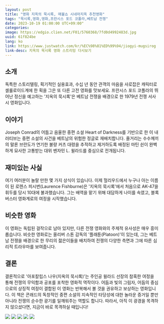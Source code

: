 ```yaml
---
layout: post
title: "영화 지옥의 묵시록, 매불쇼 시네마지옥 추천영화"
tags: "묵시록,영화,영화,프란시스 포드 코폴라,베트남 전쟁"
date: 2023-10-19 01:00:00 UTC+09:00"
categories: 
image: https://edgio.clien.net/F01/5760368/7fd0d4992483d.jpg
uuid: 61f824be
lang: ko
link: https://www.justwatch.com/kr/%EC%98%81%ED%99%94/jiogyi-mugsirog
link-desc: 지옥의 묵시록 영화 스트리밍 다시보기
---
```


## 소개
독특한 스토리텔링, 획기적인 실용효과, 수십 년 동안 관객의 마음을 사로잡은 캐릭터로 셀룰로이드계에 한 획을 그은 또 다른 고전 영화를 맛보세요. 프란시스 포드 코폴라의 뛰어난 정신을 예고하는 '지옥의 묵시록'은 베트남 전쟁을 배경으로 한 1979년 전쟁 서사시 영화입니다.


## 이야기
Joseph Conrad의 어둡고 음울한 중편 소설 Heart of Darkness를 기반으로 한 이 내러티브는 중편 소설의 사건을 베트남의 위험한 정글로 재배치합니다. 줄거리는 수수께끼의 말론 브란도가 연기한 불량 커츠 대령을 추적하고 제거하도록 배정된 마틴 쉰이 완벽하게 묘사한 고통받는 대위 벤자민 L. 윌라드를 중심으로 전개됩니다.


## 재미있는 사실
여기 여러분이 놀랄 만한 몇 가지 상식이 있습니다. 이제 헐리우드에서 누구나 아는 이름이 된 로렌스 피시번(Laurence Fishburne)은 '지옥의 묵시록'에서 처음으로 AK-47을 휘두를 당시 10대에 불과했습니다. 그는 배역을 맡기 위해 대담하게 나이를 속였고, 블록버스터 영화계로의 여정을 시작했습니다.


## 비슷한 영화
이 영화는 독립된 걸작으로 남아 있지만, 다른 전쟁 영화와의 주제적 유사성은 매우 흥미롭습니다. 비슷한 영화로는 올리버 스톤 감독의 '플래툰(Platoon)'이 있는데, 그는 베트남 전쟁을 배경으로 한 무리의 젊은이들을 배치하여 전쟁의 다양한 측면과 그에 따른 심리적 트라우마를 보여줍니다.


## 결론
결론적으로 '아포칼립스 나우(지옥의 묵시록)'는 주인공 윌라드 선장의 참혹한 여정을 통해 전쟁의 무익함과 공포를 포착한 영화적 역작이다. 어둠과 빛의 그림자, 어둠의 중심으로의 상징적 여정이 결합된 이 영화는 반복해서 볼 것을 권유하고 보상하는 영화입니다. 이 책은 콘래드의 독창적인 중편 소설의 지속적인 타당성에 대한 놀라운 증거일 뿐만 아니라 전쟁의 순수한 광기를 일깨워주는 역할도 합니다. 따라서, 아직 이 광경을 목격하지 않으셨다면, 지금이 바로 목격하실 때입니다!


![](https://play-lh.googleusercontent.com/2Wx_R02NpMG_d1czB0pjUACTVDE2JiraK6thcCDBmz78G2aNmj9AEbZDHR2Ohc6Wo-uQds02A81krJ7gaQ=s1280-w1280-h720)
![](https://mblogthumb-phinf.pstatic.net/MjAxOTAyMDZfMjIx/MDAxNTQ5NDQxODI4NjUy.739Jrc8SFddQBfEfJXNPFOrLEmgR5hOpYbu7iMY1tMYg.UU4NAKD2guP2QzlFv0gJpQCHm3697QTkaa67oX80vtYg.JPEG.hummingshell/qHn1t_1444313715.jpg?type=w800)
![](https://play-lh.googleusercontent.com/GyLElqfaMK7sfArhJ041_Lqx3_l8XPfgrQIJ9aVNn2tB2rDA0VqCkYmgSRThYwC9x98jLqJZwMFdzEFqSw=w240-h480-rw)
![](https://cdn.ikoreadaily.co.kr/news/photo/201603/225169_121579_542.jpg)
![](https://mblogthumb-phinf.pstatic.net/20130304_290/asura8357_1362341197833eLp11_JPEG/Apocalypse_Now_Poster.jpg?type=w420)